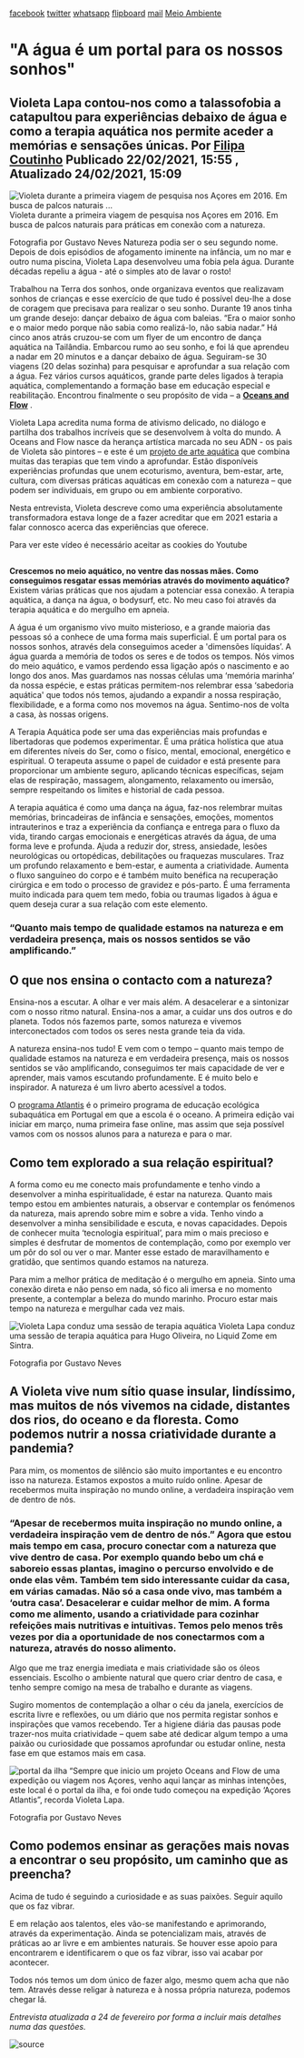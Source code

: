 [facebook](https://www.facebook.com/sharer/sharer.php?u=https%3A%2F%2Fwww.natgeo.pt%2Fmeio-ambiente%2F2021%2F02%2Fentrevista-violeta-lapa) [twitter](https://twitter.com/share?url=https%3A%2F%2Fwww.natgeo.pt%2Fmeio-ambiente%2F2021%2F02%2Fentrevista-violeta-lapa&via=natgeo&text=%22A%20%C3%A1gua%20%C3%A9%20um%20portal%20para%20os%20nossos%20sonhos%22) [whatsapp](https://web.whatsapp.com/send?text=https%3A%2F%2Fwww.natgeo.pt%2Fmeio-ambiente%2F2021%2F02%2Fentrevista-violeta-lapa) [flipboard](https://share.flipboard.com/bookmarklet/popout?v=2&title=%22A%20%C3%A1gua%20%C3%A9%20um%20portal%20para%20os%20nossos%20sonhos%22&url=https%3A%2F%2Fwww.natgeo.pt%2Fmeio-ambiente%2F2021%2F02%2Fentrevista-violeta-lapa) [mail](mailto:?subject=NatGeo&body=https%3A%2F%2Fwww.natgeo.pt%2Fmeio-ambiente%2F2021%2F02%2Fentrevista-violeta-lapa%20-%20%22A%20%C3%A1gua%20%C3%A9%20um%20portal%20para%20os%20nossos%20sonhos%22) [Meio Ambiente](https://www.natgeo.pt/meio-ambiente) 
# "A água é um portal para os nossos sonhos" 
## Violeta Lapa contou-nos como a talassofobia a catapultou para experiências debaixo de água e como a terapia aquática nos permite aceder a memórias e sensações únicas. Por [Filipa Coutinho](https://www.natgeo.pt/autor/filipa-coutinho) Publicado 22/02/2021, 15:55 , Atualizado 24/02/2021, 15:09 
![Violeta durante a primeira viagem de pesquisa nos Açores em 2016. Em busca de palcos naturais ...](img/files_styles_image_00_public_natgeo_article_gs_us_0.jpg)
Violeta durante a primeira viagem de pesquisa nos Açores em 2016. Em busca de palcos naturais para práticas em conexão com a natureza. 

Fotografia por Gustavo Neves Natureza podia ser o seu segundo nome. Depois de dois episódios de afogamento iminente na infância, um no mar e outro numa piscina, Violeta Lapa desenvolveu uma fobia pela água. Durante décadas repeliu a água - até o simples ato de lavar o rosto! 

Trabalhou na Terra dos sonhos, onde organizava eventos que realizavam sonhos de crianças e esse exercício de que tudo é possível deu-lhe a dose de coragem que precisava para realizar o seu sonho. Durante 19 anos tinha um grande desejo: dançar debaixo de água com baleias. “Era o maior sonho e o maior medo porque não sabia como realizá-lo, não sabia nadar.” Há cinco anos atrás cruzou-se com um flyer de um encontro de dança aquática na Tailândia. Embarcou rumo ao seu sonho, e foi lá que aprendeu a nadar em 20 minutos e a dançar debaixo de água. Seguiram-se 30 viagens (20 delas sozinha) para pesquisar e aprofundar a sua relação com a água. Fez vários cursos aquáticos, grande parte deles ligados à terapia aquática, complementando a formação base em educação especial e reabilitação. Encontrou finalmente o seu propósito de vida – a [**Oceans and Flow**](https://oceansandflow.com/pt/inicio/) . 

Violeta Lapa acredita numa forma de ativismo delicado, no diálogo e partilha dos trabalhos incríveis que se desenvolvem à volta do mundo. A Oceans and Flow nasce da herança artística marcada no seu ADN - os pais de Violeta são pintores – e este é um [projeto de arte aquática](https://www.natgeo.pt/viagem-e-aventuras/2020/02/despertar-do-movimento-aquatico) que combina muitas das terapias que tem vindo a aprofundar. Estão disponíveis experiências profundas que unem ecoturismo, aventura, bem-estar, arte, cultura, com diversas práticas aquáticas em conexão com a natureza – que podem ser individuais, em grupo ou em ambiente corporativo. 

Nesta entrevista, Violeta descreve como uma experiência absolutamente transformadora estava longe de a fazer acreditar que em 2021 estaria a falar connosco acerca das experiências que oferece. 

Para ver este vídeo é necessário aceitar as cookies do Youtube 

## 

**Crescemos no meio aquático, no ventre das nossas mães. Como conseguimos resgatar essas memórias através do movimento aquático?** 
Existem várias práticas que nos ajudam a potenciar essa conexão. A terapia aquática, a dança na água, o bodysurf, etc. No meu caso foi através da terapia aquática e do mergulho em apneia. 

A água é um organismo vivo muito misterioso, e a grande maioria das pessoas só a conhece de uma forma mais superficial. É um portal para os nossos sonhos, através dela conseguimos aceder a 'dimensões líquidas’. A água guarda a memória de todos os seres e de todos os tempos. Nós vimos do meio aquático, e vamos perdendo essa ligação após o nascimento e ao longo dos anos. Mas guardamos nas nossas células uma ‘memória marinha’ da nossa espécie, e estas práticas permitem-nos relembrar essa ‘sabedoria aquática' que todos nós temos, ajudando a expandir a nossa respiração, flexibilidade, e a forma como nos movemos na água. Sentimo-nos de volta a casa, às nossas origens. 

A Terapia Aquática pode ser uma das experiências mais profundas e libertadoras que podemos experimentar. É uma prática holística que atua em diferentes níveis do Ser, como o físico, mental, emocional, energético e espiritual. O terapeuta assume o papel de cuidador e está presente para proporcionar um ambiente seguro, aplicando técnicas específicas, sejam elas de respiração, massagem, alongamento, relaxamento ou imersão, sempre respeitando os limites e historial de cada pessoa. 

A terapia aquática é como uma dança na água, faz-nos relembrar muitas memórias, brincadeiras de infância e sensações, emoções, momentos intrauterinos e traz a experiência da confiança e entrega para o fluxo da vida, tirando cargas emocionais e energéticas através da água, de uma forma leve e profunda. Ajuda a reduzir dor, stress, ansiedade, lesões neurológicas ou ortopédicas, debilitações ou fraquezas musculares. Traz um profundo relaxamento e bem-estar, e aumenta a criatividade. Aumenta o fluxo sanguíneo do corpo e é também muito benéfica na recuperação cirúrgica e em todo o processo de gravidez e pós-parto. É uma ferramenta muito indicada para quem tem medo, fobia ou traumas ligados à água e quem deseja curar a sua relação com este elemento. 

### “Quanto mais tempo de qualidade estamos na natureza e em verdadeira presença, mais os nossos sentidos se vão amplificando.” 
## **O que nos ensina o contacto com a natureza?** 
Ensina-nos a escutar. A olhar e ver mais além. A desacelerar e a sintonizar com o nosso ritmo natural. Ensina-nos a amar, a cuidar uns dos outros e do planeta. Todos nós fazemos parte, somos natureza e vivemos interconectados com todos os seres nesta grande teia da vida. 

A natureza ensina-nos tudo! E vem com o tempo – quanto mais tempo de qualidade estamos na natureza e em verdadeira presença, mais os nossos sentidos se vão amplificando, conseguimos ter mais capacidade de ver e aprender, mais vamos escutando profundamente. E é muito belo e inspirador. A natureza é um livro aberto acessível a todos. 

O [programa Atlantis](http://programa-atlantis.com/) é o primeiro programa de educação ecológica subaquática em Portugal em que a escola é o oceano. A primeira edição vai iniciar em março, numa primeira fase online, mas assim que seja possível vamos com os nossos alunos para a natureza e para o mar. 

## **Como tem explorado a sua relação espiritual?** 
A forma como eu me conecto mais profundamente e tenho vindo a desenvolver a minha espiritualidade, é estar na natureza. Quanto mais tempo estou em ambientes naturais, a observar e contemplar os fenómenos da natureza, mais aprendo sobre mim e sobre a vida. Tenho vindo a desenvolver a minha sensibilidade e escuta, e novas capacidades. Depois de conhecer muita ‘tecnologia espiritual’, para mim o mais precioso e simples é desfrutar de momentos de contemplação, como por exemplo ver um pôr do sol ou ver o mar. Manter esse estado de maravilhamento e gratidão, que sentimos quando estamos na natureza. 

Para mim a melhor prática de meditação é o mergulho em apneia. Sinto uma conexão direta e não penso em nada, só fico ali imersa e no momento presente, a contemplar a beleza do mundo marinho. Procuro estar mais tempo na natureza e mergulhar cada vez mais. 

![Violeta Lapa conduz uma sessão de terapia aquática](img/files_styles_image_00_public_1_natgeo_article_gs_liquid_zome_gustavo_neves_c_peregrinus_studio_a_1_large.jpg)
Violeta Lapa conduz uma sessão de terapia aquática para Hugo Oliveira, no Liquid Zome em Sintra. 

Fotografia por Gustavo Neves 
## **A Violeta vive num sítio quase insular, lindíssimo, mas muitos de nós vivemos na cidade, distantes dos rios, do oceano e da floresta. Como podemos nutrir a nossa criatividade durante a pandemia?** 
Para mim, os momentos de silêncio são muito importantes e eu encontro isso na natureza. Estamos expostos a muito ruído online. Apesar de recebermos muita inspiração no mundo online, a verdadeira inspiração vem de dentro de nós. 

### “Apesar de recebermos muita inspiração no mundo online, a verdadeira inspiração vem de dentro de nós.” Agora que estou mais tempo em casa, procuro conectar com a natureza que vive dentro de casa. Por exemplo quando bebo um chá e saboreio essas plantas, imagino o percurso envolvido e de onde elas vêm. Também tem sido interessante cuidar da casa, em várias camadas. Não só a casa onde vivo, mas também a ‘outra casa’. Desacelerar e cuidar melhor de mim. A forma como me alimento, usando a criatividade para cozinhar refeições mais nutritivas e intuitivas. Temos pelo menos três vezes por dia a oportunidade de nos conectarmos com a natureza, através do nosso alimento. 

Algo que me traz energia imediata e mais criatividade são os óleos essenciais. Escolho o ambiente natural que quero criar dentro de casa, e tenho sempre comigo na mesa de trabalho e durante as viagens. 

Sugiro momentos de contemplação a olhar o céu da janela, exercícios de escrita livre e reflexões, ou um diário que nos permita registar sonhos e inspirações que vamos recebendo. Ter a higiene diária das pausas pode trazer-nos muita criatividade – quem sabe até dedicar algum tempo a uma paixão ou curiosidade que possamos aprofundar ou estudar online, nesta fase em que estamos mais em casa. 

![portal da ilha](img/files_styles_image_00_public_natgeo_article_gustavo_neves_c_peregrinus_studio_a_large.jpg)
“Sempre que inicio um projeto Oceans and Flow de uma expedição ou viagem nos Açores, venho aqui lançar as minhas intenções, este local é o portal da ilha, e foi onde tudo começou na expedição ‘Açores Atlantis”, recorda Violeta Lapa. 

Fotografia por Gustavo Neves 
## **Como podemos ensinar as gerações mais novas a encontrar o seu propósito, um caminho que as preencha?** 
Acima de tudo é seguindo a curiosidade e as suas paixões. Seguir aquilo que os faz vibrar. 

E em relação aos talentos, eles vão-se manifestando e aprimorando, através da experimentação. Ainda se potencializam mais, através de práticas ao ar livre e em ambientes naturais. Se houver esse apoio para encontrarem e identificarem o que os faz vibrar, isso vai acabar por acontecer. 

Todos nós temos um dom único de fazer algo, mesmo quem acha que não tem. Através desse religar à natureza e à nossa própria natureza, podemos chegar lá. 

_Entrevista atualizada a 24 de fevereiro por forma a incluir mais detalhes numa das questões._ 



![source](https://www.natgeo.pt/meio-ambiente/2021/02/entrevista-violeta-lapa)